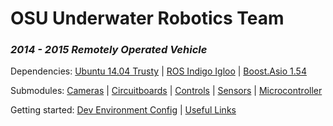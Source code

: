 # OSU Underwater Robotics Team

### *2014 - 2015 Remotely Operated Vehicle*
Dependencies: [Ubuntu 14.04 Trusty](http://releases.ubuntu.com/14.04/) | [ROS Indigo Igloo](http://wiki.ros.org/indigo) | [Boost.Asio 1.54](http://www.boost.org/doc/libs/1_54_0/doc/html/boost_asio.html)

Submodules: [Cameras](https://github.com/uwrt-osu/cameras) | [Circuitboards](https://github.com/uwrt-osu/special-ed) | [Controls](https://github.com/uwrt-osu/controls) | [Sensors](https://github.com/uwrt-osu/imu) | [Microcontroller](https://github.com/uwrt-osu/microcontroller)

Getting started: [Dev Environment Config](https://github.com/uwrt-osu/jaws-2/blob/master/INSTALL.md) | [Useful Links](https://github.com/uwrt-osu/jaws-2/blob/master/LINKS.md)
